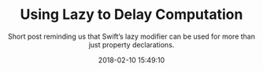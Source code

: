 ---
title: "Using Lazy to Delay Computation"
subtitle: "Short post reminding us that Swift’s lazy modifier can be used for more than just property declarations."
tags: ["lazy","functional"]
link: "https://medium.com/swift-programming/using-lazy-to-delay-computation-8aa4ea236d0a"
date: "2018-02-10 15:49:10"
---